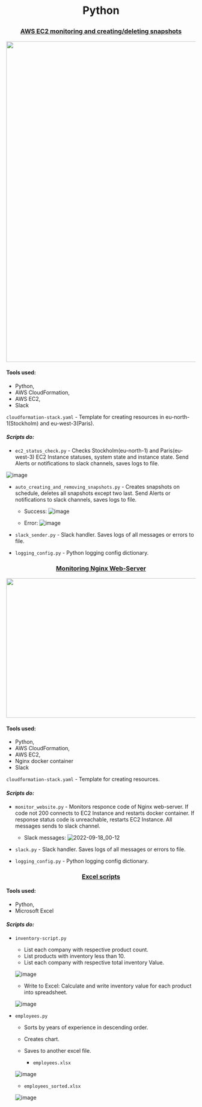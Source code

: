 # <p align="center">Python</p>


### <p align="center">[AWS EC2 monitoring and creating/deleting snapshots](https://github.com/S8mething/projects/tree/main/Python/Monitoring_and_Snapshots)</p>

<p align="center">
  <img width="850" height00" src="https://user-images.githubusercontent.com/99510843/188332776-09a89801-ffaf-4281-9100-1a523b0fb7f7.png">
</p>

#### Tools used:

- Python,
- AWS CloudFormation,
- AWS EC2,
- Slack

```cloudformation-stack.yaml``` - Template for creating resources in eu-north-1(Stockholm) and eu-west-3(Paris).

#### ***Scripts do:***
- ```ec2_status_check.py``` - Checks Stockholm(eu-north-1) and Paris(eu-west-3) EC2 Instance statuses, system state and instance state. Send Alerts or notifications to slack channels, saves logs to file.

![image](https://user-images.githubusercontent.com/99510843/188333075-08481fcd-4ef8-44fa-8921-c54a0a8b5a07.png)

- ```auto_creating_and_removing_snapshots.py``` - Creates snapshots on schedule, deletes all snapshots except two last. Send Alerts or notifications to slack channels, saves logs to file.

  - Success:
![image](https://user-images.githubusercontent.com/99510843/188333037-fe5b22e8-d5c5-47e8-a32d-e1d476997b03.png)

  - Error:
![image](https://user-images.githubusercontent.com/99510843/188332636-986f45bb-1382-4465-b057-5b70e635c72a.png)

- ```slack_sender.py``` - Slack handler. Saves logs of all messages or errors to file.
- ```logging_config.py``` - Python logging config dictionary.

### <p align="center">[Monitoring Nginx Web-Server](https://github.com/S8mething/projects/tree/main/Python/Monitoring_website)</p>

<p align="center">
  <img width="1000" height="370" src="https://user-images.githubusercontent.com/99510843/190897018-f1cda6d7-e63b-4c68-9670-41d49b17a785.png">
</p>

#### Tools used:

- Python,
- AWS CloudFormation,
- AWS EC2,
- Nginx docker container
- Slack

```cloudformation-stack.yaml``` - Template for creating resources.

#### ***Scripts do:***
- ```monitor_website.py``` - Monitors responce code of Nginx web-server. If code not 200 connects to EC2 Instance and restarts docker container. If response status code is unreachable, restarts EC2 Instance. All messages sends to slack channel.
  - Slack messages:
  ![2022-09-18_00-12](https://user-images.githubusercontent.com/99510843/190897238-4da53f6a-2ccc-4d22-a94a-ba9b2e7ef4d5.jpeg)

- ```slack.py``` - Slack handler. Saves logs of all messages or errors to file.
- ```logging_config.py``` - Python logging config dictionary.


### <p align="center">[Excel scripts](https://github.com/S8mething/projects/tree/main/Python/Excel_scripts)</p>

#### Tools used:

- Python,
- Microsoft Excel

####  ***Scripts do:***
- ```inventory-script.py```
  - List each company with respective product count.
  - List products with inventory less than 10.
  - List each company with respective total inventory Value.

  ![image](https://user-images.githubusercontent.com/99510843/188335225-79b6de9f-f57f-44c0-bebf-784be1b596b3.png)
  
  - Write to Excel: Calculate and write inventory value for each product into spreadsheet.

  ![image](https://user-images.githubusercontent.com/99510843/188334982-c80c4ac6-c62c-4e18-b592-7d222b1a06ea.png)

- ```employees.py```
  - Sorts by years of experience in descending order.
  - Creates chart.
  - Saves to another excel file.
  
    - ```employees.xlsx```
  
  ![image](https://user-images.githubusercontent.com/99510843/190896603-719d7076-4d34-4826-884d-d974ef2fb05f.png)

    - ```employees_sorted.xlsx```
    
  ![image](https://user-images.githubusercontent.com/99510843/190896629-0fe68bac-5eb0-4200-b724-7bdd9fd86d83.png)

  
  
  


